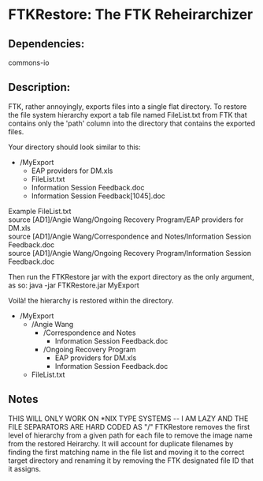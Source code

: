 FTKRestore: The FTK Reheirarchizer
==================================
Dependencies: 
-------------
commons-io

Description: 
------------
FTK, rather annoyingly, exports files into a single flat directory. To restore the file system hierarchy export a tab file named FileList.txt from FTK that contains only the 'path' column into the directory that contains the exported files. 

Your directory should look similar to this:

* /MyExport
    * EAP providers for DM.xls  
    * FileList.txt
    * Information Session Feedback.doc
    * Information Session Feedback[1045].doc  


Example FileList.txt  
source [AD1]/Angie Wang/Ongoing Recovery Program/EAP providers for DM.xls  
source [AD1]/Angie Wang/Correspondence and Notes/Information Session Feedback.doc  
source [AD1]/Angie Wang/Ongoing Recovery Program/Information Session Feedback.doc  

Then run the FTKRestore jar with the export directory as the only argument, as so: java -jar FTKRestore.jar MyExport

Voilà! the hierarchy is restored within the directory. 

* /MyExport
    * /Angie Wang
        * /Correspondence and Notes
            * Information Session Feedback.doc
        * /Ongoing Recovery Program 
            * EAP providers for DM.xls 
            * Information Session Feedback.doc 
    * FileList.txt



Notes
-----
THIS WILL ONLY WORK ON *NIX TYPE SYSTEMS -- I AM LAZY AND THE FILE SEPARATORS ARE HARD CODED AS "/"
FTKRestore removes the first level of hierarchy from a given path for each file to remove the image name from the restored Heirarchy. It will account for duplicate filenames by finding the first matching name in the file list and moving it to the correct target directory and renaming it by removing the FTK designated file ID that it assigns. 







